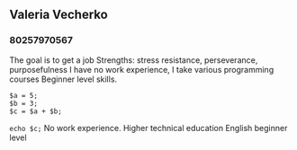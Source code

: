 ## Valeria Vecherko
### 80257970567
The goal is to get a job
Strengths: stress resistance, perseverance, purposefulness
I have no work experience, I take various programming courses
Beginner level skills.

```
$a = 5; 
$b = 3; 
$c = $a + $b; 
``` 

`echo $c;`
No work experience.
Higher technical education
English beginner level